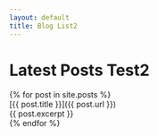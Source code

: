```yaml
---
layout: default
title: Blog List2
---
```


# Latest Posts Test2

{% for post in site.posts %}  
[{{ post.title }}]({{ post.url }})  
{{ post.excerpt }}  
{% endfor %}  
